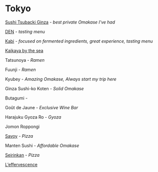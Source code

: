 # Tokyo

[Sushi Tsubacki Ginza](http://sushitsubaki.jp/) - *best private Omakase I've had*

[DEN](https://www.jimbochoden.com/en/) - *tasting menu*

[Kabi](https://kabi.tokyo/) - *focused on fermented ingredients, great experience, tasting menu*

[Kaikaya by the sea](https://www.kaikaya.com/)

Tatsunoya - *Ramen*

Fuunji - *Ramen*

Kyubey - *Amazing Omakase, Always start my trip here*

Ginza Sushi-ko Koten - *Solid Omakase*

Butagumi - 

Goût de Jaune - *Exclusive Wine Bar*

Harajuku Gyoza Ro - *Gyoza*

Jomon Roppongi

[Savoy](http://www.savoy.vc/index_en.html) - *Pizza*

Manten Sushi - *Affordable Omakase*

[Seirinkan](https://theseirinkan.com/) - *Pizza*

[L’effervescence](https://www.leffervescence.jp)

